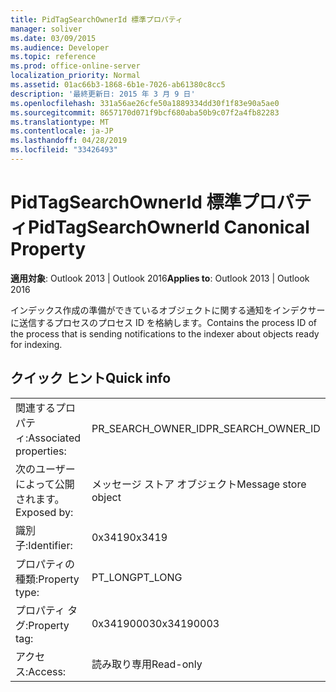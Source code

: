 ```yaml
---
title: PidTagSearchOwnerId 標準プロパティ
manager: soliver
ms.date: 03/09/2015
ms.audience: Developer
ms.topic: reference
ms.prod: office-online-server
localization_priority: Normal
ms.assetid: 01ac66b3-1868-6b1e-7026-ab61380c8cc5
description: '最終更新日: 2015 年 3 月 9 日'
ms.openlocfilehash: 331a56ae26cfe50a1889334dd30f1f83e90a5ae0
ms.sourcegitcommit: 8657170d071f9bcf680aba50b9c07f2a4fb82283
ms.translationtype: MT
ms.contentlocale: ja-JP
ms.lasthandoff: 04/28/2019
ms.locfileid: "33426493"
---
```

# <a name="pidtagsearchownerid-canonical-property"></a><span data-ttu-id="2a427-103">PidTagSearchOwnerId 標準プロパティ</span><span class="sxs-lookup"><span data-stu-id="2a427-103">PidTagSearchOwnerId Canonical Property</span></span>

  
  
<span data-ttu-id="2a427-104">**適用対象**: Outlook 2013 | Outlook 2016</span><span class="sxs-lookup"><span data-stu-id="2a427-104">**Applies to**: Outlook 2013 | Outlook 2016</span></span> 
  
<span data-ttu-id="2a427-105">インデックス作成の準備ができているオブジェクトに関する通知をインデクサーに送信するプロセスのプロセス ID を格納します。</span><span class="sxs-lookup"><span data-stu-id="2a427-105">Contains the process ID of the process that is sending notifications to the indexer about objects ready for indexing.</span></span>
  
## <a name="quick-info"></a><span data-ttu-id="2a427-106">クイック ヒント</span><span class="sxs-lookup"><span data-stu-id="2a427-106">Quick info</span></span>

|||
|:-----|:-----|
|<span data-ttu-id="2a427-107">関連するプロパティ:</span><span class="sxs-lookup"><span data-stu-id="2a427-107">Associated properties:</span></span>  <br/> |<span data-ttu-id="2a427-108">PR_SEARCH_OWNER_ID</span><span class="sxs-lookup"><span data-stu-id="2a427-108">PR_SEARCH_OWNER_ID</span></span>  <br/> |
|<span data-ttu-id="2a427-109">次のユーザーによって公開されます。</span><span class="sxs-lookup"><span data-stu-id="2a427-109">Exposed by:</span></span>  <br/> |<span data-ttu-id="2a427-110">メッセージ ストア オブジェクト</span><span class="sxs-lookup"><span data-stu-id="2a427-110">Message store object</span></span>  <br/> |
|<span data-ttu-id="2a427-111">識別子:</span><span class="sxs-lookup"><span data-stu-id="2a427-111">Identifier:</span></span>  <br/> |<span data-ttu-id="2a427-112">0x3419</span><span class="sxs-lookup"><span data-stu-id="2a427-112">0x3419</span></span>  <br/> |
|<span data-ttu-id="2a427-113">プロパティの種類:</span><span class="sxs-lookup"><span data-stu-id="2a427-113">Property type:</span></span>  <br/> |<span data-ttu-id="2a427-114">PT_LONG</span><span class="sxs-lookup"><span data-stu-id="2a427-114">PT_LONG</span></span>  <br/> |
|<span data-ttu-id="2a427-115">プロパティ タグ:</span><span class="sxs-lookup"><span data-stu-id="2a427-115">Property tag:</span></span>  <br/> |<span data-ttu-id="2a427-116">0x34190003</span><span class="sxs-lookup"><span data-stu-id="2a427-116">0x34190003</span></span>  <br/> |
|<span data-ttu-id="2a427-117">アクセス:</span><span class="sxs-lookup"><span data-stu-id="2a427-117">Access:</span></span>  <br/> |<span data-ttu-id="2a427-118">読み取り専用</span><span class="sxs-lookup"><span data-stu-id="2a427-118">Read-only</span></span>  <br/> |
   

